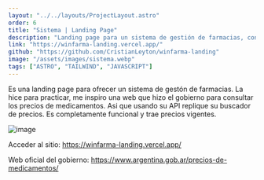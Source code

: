 ```yaml
---
layout: "../../layouts/ProjectLayout.astro"
order: 6
title: "Sistema | Landing Page"
description: "Landing page para un sistema de gestión de farmacias, con un buscador de precios de medicamentos incorpodaro, la armé como propuesta para mejorar la actual."
link: "https://winfarma-landing.vercel.app/"
github: "https://github.com/CristianLeyton/winfarma-landing"
image: "/assets/images/sistema.webp"
tags: ["ASTRO", "TAILWIND", "JAVASCRIPT"]
---
```


Es una landing page para ofrecer un sistema de gestón de farmacias. La hice para practicar, me inspiro una web que hizo el gobierno para consultar los precios de medicamentos. Asi que usando su API replique su buscador de precios. Es completamente funcional y trae precios vigentes.

![image](https://github.com/user-attachments/assets/95ca8019-0786-453c-a368-81be28de522f)

Acceder al sitio:
<https://winfarma-landing.vercel.app/>

Web oficial del gobierno:
<https://www.argentina.gob.ar/precios-de-medicamentos/>
